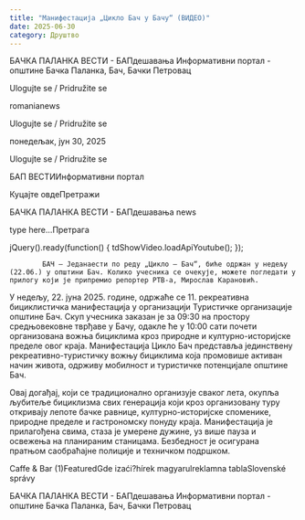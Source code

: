 ```yaml
---
title: "Манифестација „Цикло Бач у Бачу“ (ВИДЕО)"
date: 2025-06-30
category: Друштво
---
```


БАЧКА ПАЛАНКА ВЕСТИ - БАПдешавања Информативни портал - општине Бачка Паланка, Бач, Бачки Петровац

Ulogujte se / Pridružite se

romanianews

Ulogujte se / Pridružite se

понедељак, јун 30, 2025

Ulogujte se / Pridružite se

БАП ВЕСТИИнформативни портал

Куцајте овдеПретражи

БАЧКА ПАЛАНКА ВЕСТИ - БАПдешавања news

type here...Претрага

jQuery().ready(function() {
                            tdShowVideo.loadApiYoutube(); 
                        });
                        
                    
            БАЧ – Једанаести по реду „Цикло – Бач“, биће одржан у недељу (22.06.) у општини Бач. Колико учесника се очекује, можете погледати у прилогу који је припремио репортер РТВ-а, Мирослав Карановић.

У недељу, 22. јуна 2025. године, одржаће се 11. рекреативна бициклистичка манифестација у организацији Туристичке организације општине Бач. Скуп учесника заказан је за 09:30 на простору средњовековне тврђаве у Бачу, одакле ће у 10:00 сати почети организована вожња бициклима кроз природне и културно-историјске пределе овог краја.
Манифестација Цикло Бач представља јединствену рекреативно-туристичку вожњу бициклима која промовише активан начин живота, одрживу мобилност и туристичке потенцијале општине Бач.


Овај догађај, који се традиционално организује сваког лета, окупља љубитеље бициклизма свих генерација који кроз организовану туру откривају лепоте бачке равнице, културно-историјске споменике, природне пределе и гастрономску понуду краја. Манифестација је прилагођена свима, стаза је умерене дужине, уз више пауза и освежења на планираним станицама. Безбедност је осигурана пратњом саобраћајне полиције и техничком подршком.

Caffe & Bar (1)FeaturedGde izaći?hírek magyarulreklamna tablaSlovenské správy

БАЧКА ПАЛАНКА ВЕСТИ - БАПдешавања Информативни портал - општине Бачка Паланка, Бач, Бачки Петровац
